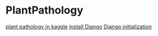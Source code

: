 # PlantPathology
[plant pathology in kaggle](https://www.kaggle.com/c/plant-pathology-2020-fgvc7)
[install Django](https://docs.djangoproject.com/en/3.0/topics/install/#installing-official-release)
[Django initialization](https://docs.djangoproject.com/en/3.0/intro/tutorial01/)
